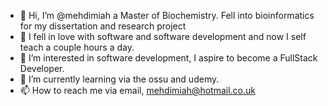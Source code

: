 - 👋 Hi, I’m @mehdimiah a Master of Biochemistry. Fell into bioinformatics for my dissertation and research project
- 💙 I fell in love with software and software development and now I self teach a couple hours a day.
- 👀 I’m interested in software development, I aspire to become a FullStack Developer.
- 🌱 I’m currently learning via the ossu and udemy.
- 📫 How to reach me via email, mehdimiah@hotmail.co.uk

<!---
mehdimiah/mehdimiah is a ✨ special ✨ repository because its `README.md` (this file) appears on your GitHub profile.
You can click the Preview link to take a look at your changes.
--->
